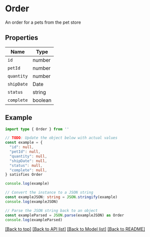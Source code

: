 
# Order

An order for a pets from the pet store

## Properties

Name | Type
------------ | -------------
`id` | number
`petId` | number
`quantity` | number
`shipDate` | Date
`status` | string
`complete` | boolean

## Example

```typescript
import type { Order } from ''

// TODO: Update the object below with actual values
const example = {
  "id": null,
  "petId": null,
  "quantity": null,
  "shipDate": null,
  "status": null,
  "complete": null,
} satisfies Order

console.log(example)

// Convert the instance to a JSON string
const exampleJSON: string = JSON.stringify(example)
console.log(exampleJSON)

// Parse the JSON string back to an object
const exampleParsed = JSON.parse(exampleJSON) as Order
console.log(exampleParsed)
```

[[Back to top]](#) [[Back to API list]](../README.md#api-endpoints) [[Back to Model list]](../README.md#models) [[Back to README]](../README.md)


